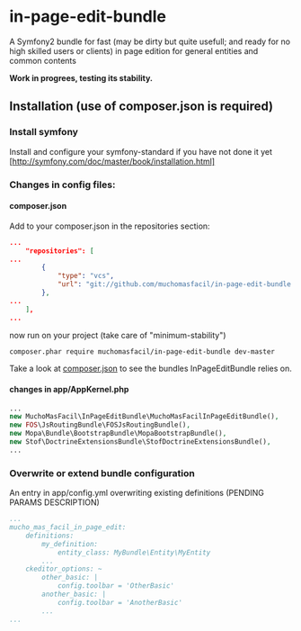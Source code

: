 # in-page-edit-bundle

A Symfony2 bundle for fast (may be dirty but quite usefull; and ready for no high skilled users or clients) in page edition for general entities and common contents

**Work in progrees, testing its stability.**

## Installation (use of composer.json is required)

### Install symfony

Install and configure your symfony-standard if you have not done it yet [http://symfony.com/doc/master/book/installation.html]

### Changes in config files:

#### composer.json
Add to your composer.json in the repositories section:

```json
...
    "repositories": [
...
        {
            "type": "vcs",
            "url": "git://github.com/muchomasfacil/in-page-edit-bundle.git"
        },    
...
    ],
...
```
now run on your project (take care of "minimum-stability")
```bash
composer.phar require muchomasfacil/in-page-edit-bundle dev-master
```
Take a look at [composer.json](composer.json) to see the bundles InPageEditBundle relies on.

#### changes in app/AppKernel.php
```php
...
new MuchoMasFacil\InPageEditBundle\MuchoMasFacilInPageEditBundle(),
new FOS\JsRoutingBundle\FOSJsRoutingBundle(),
new Mopa\Bundle\BootstrapBundle\MopaBootstrapBundle(),
new Stof\DoctrineExtensionsBundle\StofDoctrineExtensionsBundle(),
...
```
### Overwrite or extend bundle configuration
An entry in app/config.yml overwriting existing definitions (PENDING PARAMS DESCRIPTION)
```yml
...
mucho_mas_facil_in_page_edit: 
    definitions:
        my_definition:
            entity_class: MyBundle\Entity\MyEntity
        ...
    ckeditor_options: ~
        other_basic: |
            config.toolbar = 'OtherBasic'
        another_basic: |
            config.toolbar = 'AnotherBasic'
        ...
...
```
